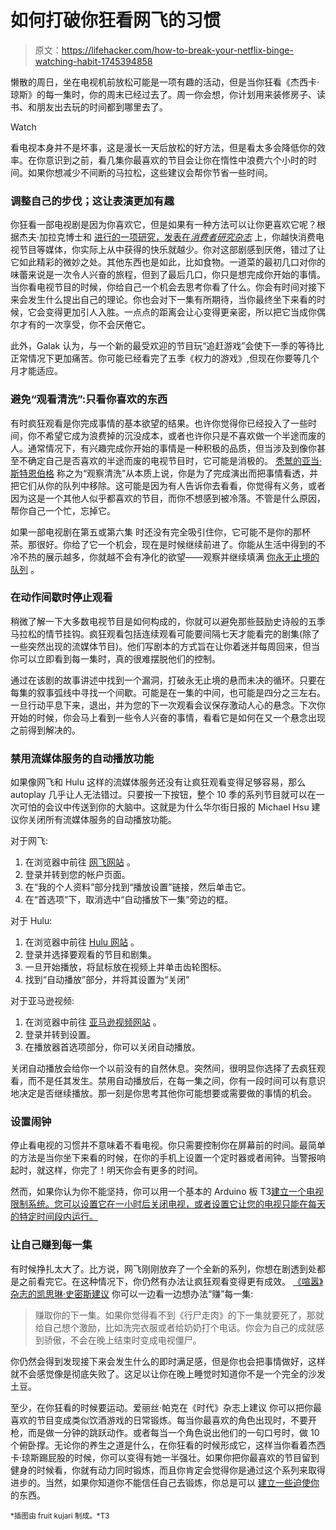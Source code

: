 # 如何打破你狂看网飞的习惯

> 原文：<https://lifehacker.com/how-to-break-your-netflix-binge-watching-habit-1745394858>

懒散的周日，坐在电视机前放松可能是一项有趣的活动，但是当你狂看《杰西卡·琼斯》的每一集时，你的周末已经过去了。周一你会想，你计划用来装修房子、读书、和朋友出去玩的时间都到哪里去了。

Watch

看电视本身并不是坏事，这是漫长一天后放松的好方法，但是看太多会降低你的效率。在你意识到之前，看几集你最喜欢的节目会让你在惰性中浪费六个小时的时间。如果你想减少不间断的马拉松，这些建议会帮你节省一些时间。

### 调整自己的步伐；这让表演更加有趣

你狂看一部电视剧是因为你喜欢它，但是如果有一种方法可以让你更喜欢它呢？根据杰夫·加拉克博士和 [进行的一项研究，发表在*消费者研究杂志*](http://www.jstor.org/stable/10.1086/666597?seq=1#page_scan_tab_contents) 上，你越快消费电视节目等媒体，你实际上从中获得的快乐就越少。你对这部剧感到厌倦，错过了让它如此精彩的微妙之处。其他东西也是如此，比如食物。一道菜的最初几口对你的味蕾来说是一次令人兴奋的旅程，但到了最后几口，你只是想完成你开始的事情。当你看电视节目的时候，你给自己一个机会去思考你看了什么。你会有时间对接下来会发生什么提出自己的理论。你也会对下一集有所期待，当你最终坐下来看的时候，它会变得更加引人入胜。一点点的距离会让心变得更亲密，所以把它当成你偶尔才有的一次享受，你不会厌倦它。

此外，Galak 认为，与一个新的最受欢迎的节目玩“追赶游戏”会使下一季的等待比正常情况下更加痛苦。你可能已经看完了五季《权力的游戏》,但现在你要等几个月才能适应。

### 避免“观看清洗”:只看你喜欢的东西

有时疯狂观看是你完成事情的基本欲望的结果。也许你觉得你已经投入了一些时间，你不希望它成为浪费掉的沉没成本，或者也许你只是不喜欢做一个半途而废的人。通常情况下，有兴趣完成你开始的事情是一种积极的品质，但当涉及到像你甚至不确定自己是否喜欢的半途而废的电视节目时，它可能是消极的。 [秃鹫的亚当·斯特恩伯格](http://www.vulture.com/2015/04/when-binge-watching-turns-to-purge-watching.html) 称之为“观察清洗”从本质上说，你是为了完成演出而把事情看透，并把它们从你的队列中移除。这可能是因为有人告诉你去看看，你觉得有义务，或者因为这是一个其他人似乎都喜欢的节目，而你不想感到被冷落。不管是什么原因，帮你自己一个忙，忘掉它。

如果一部电视剧在第五或第六集 时还没有完全吸引住你，它可能不是你的那杯茶。那很好。你给了它一个机会，现在是时候继续前进了。你能从生活中得到的不冷不热的展示越多，你就越不会有净化的欲望——观察并继续填满 [你永无止境的队列](https://lifehacker.com/how-to-finally-get-through-your-seemingly-endless-netfl-1681885261) 。

### 在动作间歇时停止观看

稍微了解一下大多数电视节目是如何构成的，你就可以避免那些鼓励史诗般的五季马拉松的情节挂钩。疯狂观看包括连续观看可能要间隔七天才能看完的剧集(除了一些突然出现的流媒体节目)。他们写剧本的方式旨在让你着迷并每周回来，但当你可以立即看到每一集时，真的很难摆脱他们的控制。

通过在该剧的故事讲述中找到一个漏洞，打破永无止境的悬而未决的循环。只要在每集的叙事弧线中寻找一个间歇。可能是在一集的中间，也可能是四分之三左右。一旦行动平息下来，退出，并为您的下一次观看会议保存激动人心的悬念。下次你开始的时候，你会马上看到一些令人兴奋的事情，看看它是如何在又一个悬念出现之前得到解决的。

### **禁用流媒体服务的自动播放功能**

如果像网飞和 Hulu 这样的流媒体服务还没有让疯狂观看变得足够容易，那么 autoplay 几乎让人无法错过。只要按一下按钮，整个 10 季的系列节目就可以在一次可怕的会议中传送到你的大脑中。这就是为什么华尔街日报的 Michael Hsu 建议你关闭所有流媒体服务的自动播放功能。

对于网飞:

1.  在浏览器中前往 [网飞网站](https://www.netflix.com/) 。
2.  登录并转到您的帐户页面。
3.  在“我的个人资料”部分找到“播放设置”链接，然后单击它。
4.  在“首选项”下，取消选中“自动播放下一集”旁边的框。

对于 Hulu:

1.  在浏览器中前往 [Hulu 网站](http://www.hulu.com/) 。
2.  登录并选择要观看的节目和剧集。
3.  一旦开始播放，将鼠标放在视频上并单击齿轮图标。
4.  找到“自动播放”部分，并将其设置为“关闭”

对于亚马逊视频:

1.  在浏览器中前往 [亚马逊视频网站](http://www.amazon.com/Instant-Video/b?asc_campaign=InlineText&asc_refurl=https://lifehacker.com/how-to-break-your-netflix-binge-watching-habit-1745394858&asc_source=&node=2858778011&tag=kinjalifehackerlink-20) 。
2.  登录并转到设置。
3.  在播放器首选项部分，你可以关闭自动播放。

关闭自动播放会给你一个以前没有的自然休息。突然间，很明显你选择了去疯狂观看，而不是任其发生。禁用自动播放后，在每一集之间，你有一段时间可以有意识地决定是否继续播放。那一刻是你思考其他你可能想要或需要做的事情的机会。

### **设置闹钟**

停止看电视的习惯并不意味着不看电视。你只需要控制你在屏幕前的时间。最简单的方法是当你坐下来看的时候，在你的手机上设置一个定时器或者闹钟。当警报响起时，就这样，你完了！明天你会有更多的时间。

然而，如果你认为你不能坚持，你可以用一个基本的 Arduino 板 T3[建立一个电视限制系统。您可以设置它在一小时后关闭电视，或者设置它让您的电视只能在每天的特定时间段内运行。](https://lifehacker.com/diy-tv-limiter-ensures-you-arent-binge-watching-for-too-1731344793)

### **让自己赚到每一集**

有时候挣扎太大了。比方说，网飞刚刚放弃了一个全新的系列，你想在剧透到处都是之前看完它。在这种情况下，你仍然有办法让疯狂观看变得更有成效。 [《喧嚣》杂志的凯思琳·史密斯建议](http://www.bustle.com/articles/52342-why-binge-watching-tv-is-so-addictive-and-what-you-can-do-to-spend-slightly-less-time) 你可以一边看一边想办法“赚”每一集:

> 赚取你的下一集。如果你觉得看不到《行尸走肉》的下一集就要死了，那就给自己想个激励，比如洗完衣服或者给奶奶打个电话。你会为自己的成就感到骄傲，不会在晚上结束时变成电视僵尸。

你仍然会得到发现接下来会发生什么的即时满足感，但是你也会把事情做好，这样就不会感觉像是彻底失败了。这足以让你在晚上睡觉时知道你不是一个完全的沙发土豆。

至少，在你狂看的时候要运动。爱丽丝·帕克在《时代》杂志上建议 你可以把你最喜欢的节目变成类似饮酒游戏的日常锻炼。每当你最喜欢的角色出现时，不要开枪，而是做一分钟的跳跃动作。或者每当一个角色说出他们的一句口号时，做 10 个俯卧撑。无论你的养生之道是什么，在你狂看的时候形成它，这样当你看着杰西卡·琼斯踢屁股的时候，你可以变得有她一半强壮。如果你把你最喜欢的节目留到健身的时候看，你就有动力同时锻炼，而且你肯定会觉得你是通过这个系列来取得进步的。当然，如果你知道你不能信任自己去锻炼，你总是可以 [建立一些迫使你](https://lifehacker.com/build-an-exercise-bike-that-wont-let-you-watch-tv-unles-1702378542) 的东西。

<small>*插图由 fruit kujari 制成。*T3</small>